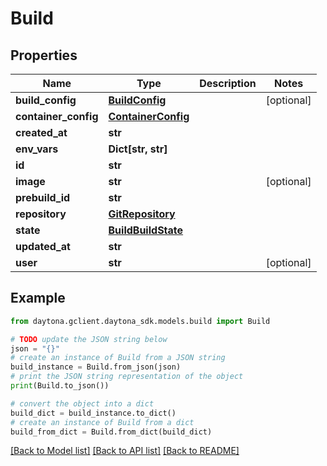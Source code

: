 # Build


## Properties

Name | Type | Description | Notes
------------ | ------------- | ------------- | -------------
**build_config** | [**BuildConfig**](BuildConfig.md) |  | [optional] 
**container_config** | [**ContainerConfig**](ContainerConfig.md) |  | 
**created_at** | **str** |  | 
**env_vars** | **Dict[str, str]** |  | 
**id** | **str** |  | 
**image** | **str** |  | [optional] 
**prebuild_id** | **str** |  | 
**repository** | [**GitRepository**](GitRepository.md) |  | 
**state** | [**BuildBuildState**](BuildBuildState.md) |  | 
**updated_at** | **str** |  | 
**user** | **str** |  | [optional] 

## Example

```python
from daytona.gclient.daytona_sdk.models.build import Build

# TODO update the JSON string below
json = "{}"
# create an instance of Build from a JSON string
build_instance = Build.from_json(json)
# print the JSON string representation of the object
print(Build.to_json())

# convert the object into a dict
build_dict = build_instance.to_dict()
# create an instance of Build from a dict
build_from_dict = Build.from_dict(build_dict)
```
[[Back to Model list]](../README.md#documentation-for-models) [[Back to API list]](../README.md#documentation-for-api-endpoints) [[Back to README]](../README.md)


